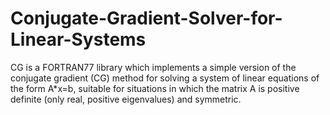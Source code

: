 # Conjugate-Gradient-Solver-for-Linear-Systems
CG is a FORTRAN77 library which implements a simple version of the conjugate gradient (CG) method for solving a system of linear equations of the form A*x=b, suitable for situations in which the matrix A is positive definite (only real, positive eigenvalues) and symmetric.

